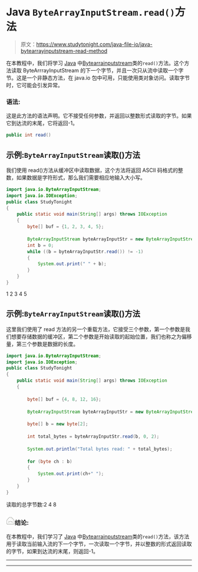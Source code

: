 # Java `ByteArrayInputStream.read()`方法

> 原文：<https://www.studytonight.com/java-file-io/java-bytearrayinputstream-read-method>

在本教程中，我们将学习 [Java](https://www.studytonight.com/java/) 中[Bytearrainputstream](https://www.studytonight.com/java-file-io/java-bytearrayinputstream-class)类的`read()`方法。这个方法读取 ByteArrrayInputStream 的下一个字节，并且一次只从流中读取一个字节。这是一个非静态方法，在 java.io 包中可用，只能使用类对象访问。读取字节时，它可能会引发异常。

### 语法:

这是此方法的语法声明。它不接受任何参数，并返回以整数形式读取的字节。如果它到达流的末尾，它将返回-1。

```java
public int read()
```

## 示例:`ByteArrayInputStream`读取()方法

我们使用 read()方法从缓冲区中读取数据，这个方法将返回 ASCII 码格式的整数，如果数据是字符形式，那么我们需要相应地输入大小写。

```java
import java.io.ByteArrayInputStream;
import java.io.IOException;
public class StudyTonight 
{
	public static void main(String[] args) throws IOException 
	{ 
		byte[] buf = {1, 2, 3, 4, 5}; 

		ByteArrayInputStream byteArrayInputStr = new ByteArrayInputStream(buf); 
		int b = 0; 
		while ((b = byteArrayInputStr.read()) != -1) 
		{ 
			System.out.print(" " + b); 
		}
	}  
}
```

1 2 3 4 5

## 示例:`ByteArrayInputStream`读取()方法

这里我们使用了 read 方法的另一个重载方法，它接受三个参数，第一个参数是我们想要存储数据的缓冲区，第二个参数是开始读取的起始位置，我们也称之为偏移量，第三个参数是数据的长度。

```java
import java.io.ByteArrayInputStream;
import java.io.IOException;
public class StudyTonight 
{
	public static void main(String[] args) throws IOException 
	{ 

		byte[] buf = {4, 8, 12, 16}; 

		ByteArrayInputStream byteArrayInputStr = new ByteArrayInputStream(buf); 

		byte[] b = new byte[2]; 

		int total_bytes = byteArrayInputStr.read(b, 0, 2); 

		System.out.println("Total bytes read: " + total_bytes); 

		for (byte ch : b) 
		{   
			System.out.print(ch+" "); 
		} 
	}  
}
```

读取的总字节数:2
4 8

### ![mail](img/6ad6846af98aad278a954670e0e6f06b.png "mail")结论:

在本教程中，我们学习了 [Java](https://www.studytonight.com/java/) 中[Bytearrainputstream](https://www.studytonight.com/java-file-io/java-bytearrayinputstream-class)类的`read()`方法，该方法用于读取当前输入流的下一个字节，一次读取一个字节，并以整数的形式返回读取的字节，如果到达流的末尾，则返回-1。

* * *

* * *